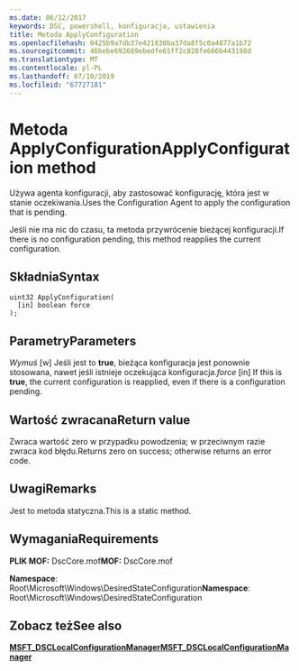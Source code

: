 ```yaml
---
ms.date: 06/12/2017
keywords: DSC, powershell, konfiguracja, ustawienia
title: Metoda ApplyConfiguration
ms.openlocfilehash: 0425b9a7db37e421830ba37da8f5c0a4877a1b72
ms.sourcegitcommit: 46bebe692689ebedfe65ff2c828fe666b443198d
ms.translationtype: MT
ms.contentlocale: pl-PL
ms.lasthandoff: 07/10/2019
ms.locfileid: "67727181"
---
```

# <a name="applyconfiguration-method"></a><span data-ttu-id="93a1b-103">Metoda ApplyConfiguration</span><span class="sxs-lookup"><span data-stu-id="93a1b-103">ApplyConfiguration method</span></span>

<span data-ttu-id="93a1b-104">Używa agenta konfiguracji, aby zastosować konfigurację, która jest w stanie oczekiwania.</span><span class="sxs-lookup"><span data-stu-id="93a1b-104">Uses the Configuration Agent to apply the configuration that is pending.</span></span>

<span data-ttu-id="93a1b-105">Jeśli nie ma nic do czasu, ta metoda przywrócenie bieżącej konfiguracji.</span><span class="sxs-lookup"><span data-stu-id="93a1b-105">If there is no configuration pending, this method reapplies the current configuration.</span></span>

## <a name="syntax"></a><span data-ttu-id="93a1b-106">Składnia</span><span class="sxs-lookup"><span data-stu-id="93a1b-106">Syntax</span></span>

```mof
uint32 ApplyConfiguration(
  [in] boolean force
);
```

## <a name="parameters"></a><span data-ttu-id="93a1b-107">Parametry</span><span class="sxs-lookup"><span data-stu-id="93a1b-107">Parameters</span></span>

<span data-ttu-id="93a1b-108">*Wymuś* \[w\] Jeśli jest to **true**, bieżąca konfiguracja jest ponownie stosowana, nawet jeśli istnieje oczekująca konfiguracja.</span><span class="sxs-lookup"><span data-stu-id="93a1b-108">*force* \[in\] If this is **true**, the current configuration is reapplied, even if there is a configuration pending.</span></span>

## <a name="return-value"></a><span data-ttu-id="93a1b-109">Wartość zwracana</span><span class="sxs-lookup"><span data-stu-id="93a1b-109">Return value</span></span>

<span data-ttu-id="93a1b-110">Zwraca wartość zero w przypadku powodzenia; w przeciwnym razie zwraca kod błędu.</span><span class="sxs-lookup"><span data-stu-id="93a1b-110">Returns zero on success; otherwise returns an error code.</span></span>

## <a name="remarks"></a><span data-ttu-id="93a1b-111">Uwagi</span><span class="sxs-lookup"><span data-stu-id="93a1b-111">Remarks</span></span>

<span data-ttu-id="93a1b-112">Jest to metoda statyczna.</span><span class="sxs-lookup"><span data-stu-id="93a1b-112">This is a static method.</span></span>

## <a name="requirements"></a><span data-ttu-id="93a1b-113">Wymagania</span><span class="sxs-lookup"><span data-stu-id="93a1b-113">Requirements</span></span>

<span data-ttu-id="93a1b-114">**PLIK MOF:** DscCore.mof</span><span class="sxs-lookup"><span data-stu-id="93a1b-114">**MOF:** DscCore.mof</span></span>

<span data-ttu-id="93a1b-115">**Namespace**: Root\Microsoft\Windows\DesiredStateConfiguration</span><span class="sxs-lookup"><span data-stu-id="93a1b-115">**Namespace**: Root\Microsoft\Windows\DesiredStateConfiguration</span></span>

## <a name="see-also"></a><span data-ttu-id="93a1b-116">Zobacz też</span><span class="sxs-lookup"><span data-stu-id="93a1b-116">See also</span></span>

[<span data-ttu-id="93a1b-117">**MSFT_DSCLocalConfigurationManager**</span><span class="sxs-lookup"><span data-stu-id="93a1b-117">**MSFT_DSCLocalConfigurationManager**</span></span>](msft-dsclocalconfigurationmanager.md)
